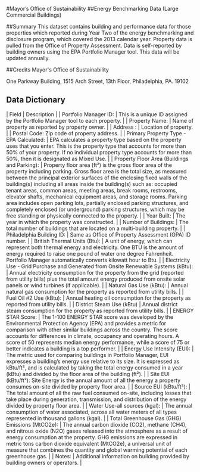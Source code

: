 #Mayor’s Office of Sustainability
##Energy Benchmarking Data (Large Commercial Buildings)

##Summary
This dataset contains building and performance data for those properties which reported during Year Two of the energy benchmarking and disclosure program, which covered the 2013 calendar year. Property data is pulled from the Office of Property Assessment. Data is self-reported by building owners using the EPA Portfolio Manager tool.  This data will be updated annually.

##Credits
Mayor's Office of Sustainability

One Parkway Building, 
1515 Arch Street, 13th Floor, 
Philadelphia, PA. 19102


Data Dictionary
---------------
| Field |	Description |
| Portfolio Manager ID: 	| This is a unique ID assigned by the Portfolio Manager tool to each property. |
| Property Name:	| Name of property as reported by property owner. |
| Address :	| Location of property. |
| Postal Code:	Zip code of property address. |
| Primary Property Type - EPA Calculated:	| EPA calculates a property type based on the property uses that you enter. This is the property type that accounts for more than 50% of your property. If no individual property type accounts for more than 50%, then it is designated as Mixed Use. |
| Property Floor Area (Buildings and Parking):	| Property floor area (ft²) is the gross floor area of the property including parking.  Gross floor area is the total size, as measured between the principal exterior surfaces of the enclosing fixed walls of the building(s) including all areas inside the building(s) such as: occupied tenant areas, common areas, meeting areas, break rooms, restrooms, elevator shafts, mechanical equipment areas, and storage rooms. Parking area includes open parking lots, partially enclosed parking structures, and completely enclosed (or underground) parking structures, which may be free standing or physically connected to the property. |
| Year Built:	| The year in which the property was constructed. |
| Number of Buildings:	| The total number of buildings that are located on a multi-building property. |
| Philadelphia Building ID:	| Same as Office of Property Assessment (OPA) ID number. |
| British Thermal Units (Btu):	| A unit of energy, which can represent both thermal energy and electricity. One BTU is the amount of energy required to raise one pound of water one degree Fahrenheit.  Portfolio Manager automatically converts kilowatt hour to Btu. |
| Electricity Use - Grid Purchase and Generated from Onsite Renewable Systems (kBtu):	| Annual electricity consumption for the property from the grid (reported from utility bills) plus the total amount energy produced from onsite solar panels or wind turbines (if applicable).  |
| Natural Gas Use (kBtu):	| Annual natural gas consumption for the property as reported from utility bills. |
| Fuel Oil #2 Use (kBtu):	| Annual heating oil consumption for the property as reported from utility bills. |
| District Steam Use (kBtu)	| Annual district steam consumption for the property as reported from utility bills. |
| ENERGY STAR Score:	| The 1-100 ENERGY STAR score was developed by the Environmental Protection Agency (EPA) and provides a metric for comparison with other similar buildings across the country. The score accounts for differences in climate, occupancy and operating hours. A score of 50 represents median energy performance, while a score of 75 or better indicates a building is a top performer. |
| Energy Use Intensity (EUI): 	| The metric used for comparing buildings in Portfolio Manager, EUI expresses a building’s energy use relative to its size. It is expressed as kBtu/ft², and is calculated by taking the total energy consumed in a year (kBtu) and divided by the floor area of the building  (ft²).  |
| Site EUI (kBtu/ft²):	Site Energy is the annual amount of all the energy a property consumes on-site divided by property floor area. |
| Source EUI (kBtu/ft²):	| The total amount of all the raw fuel consumed on-site, including losses that take place during generation, transmission, and distribution of the energy divided by property floor area. |
| Water Use-all sources (kgal):	| The annual consumption of water associated, across all water meters of all types represented in thousand gallons (kgal). |
| Total Greenhouse Gas (GHG) Emissions (MtCO2e):	| The annual carbon dioxide (CO2), methane (CH4), and nitrous oxide (N2O) gases released into the atmosphere as a result of energy consumption at the property. GHG emissions are expressed in metric tons carbon dioxide equivalent (MtCO2e), a universal unit of measure that combines the quantity and global warming potential of each greenhouse gas. |
| Notes:	| Additional information on building provided by building owners or operators. |
